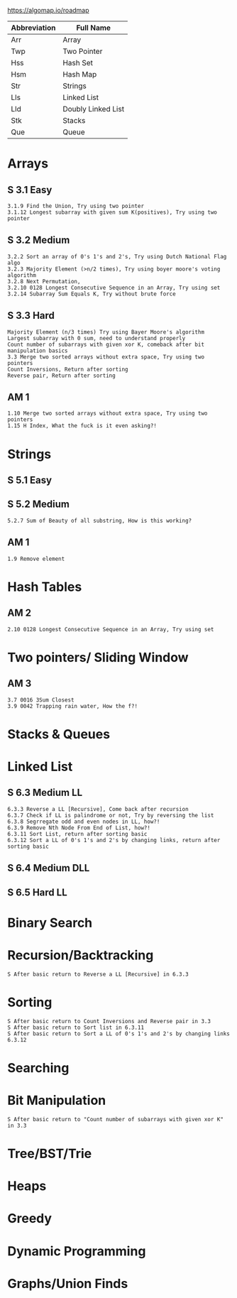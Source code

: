 https://algomap.io/roadmap

| Abbreviation | Full Name          |
| ------------ | ------------------ |
| Arr          | Array              |
| Twp          | Two Pointer        |
| Hss          | Hash Set           |
| Hsm          | Hash Map           |
| Str          | Strings            |
| Lls          | Linked List        |
| Lld          | Doubly Linked List |
| Stk          | Stacks             |
| Que          | Queue              |

# Arrays

## S 3.1 Easy

    3.1.9 Find the Union, Try using two pointer
    3.1.12 Longest subarray with given sum K(positives), Try using two pointer

## S 3.2 Medium

    3.2.2 Sort an array of 0's 1's and 2's, Try using Dutch National Flag algo
    3.2.3 Majority Element (>n/2 times), Try using boyer moore's voting algorithm
    3.2.8 Next Permutation,
    3.2.10 0128 Longest Consecutive Sequence in an Array, Try using set
    3.2.14 Subarray Sum Equals K, Try without brute force

## S 3.3 Hard

    Majority Element (n/3 times) Try using Bayer Moore's algorithm
    Largest subarray with 0 sum, need to understand properly
    Count number of subarrays with given xor K, comeback after bit manipulation basics
    3.3 Merge two sorted arrays without extra space, Try using two pointers
    Count Inversions, Return after sorting
    Reverse pair, Return after sorting

## AM 1

    1.10 Merge two sorted arrays without extra space, Try using two pointers
    1.15 H Index, What the fuck is it even asking?!

# Strings

## S 5.1 Easy

## S 5.2 Medium

    5.2.7 Sum of Beauty of all substring, How is this working?

## AM 1

    1.9 Remove element

# Hash Tables

## AM 2

    2.10 0128 Longest Consecutive Sequence in an Array, Try using set

# Two pointers/ Sliding Window

## AM 3

    3.7 0016 3Sum Closest
    3.9 0042 Trapping rain water, How the f?!

# Stacks & Queues

# Linked List

## S 6.3 Medium LL

    6.3.3 Reverse a LL [Recursive], Come back after recursion
    6.3.7 Check if LL is palindrome or not, Try by reversing the list
    6.3.8 Segrregate odd and even nodes in LL, how?!
    6.3.9 Remove Nth Node From End of List, how?!
    6.3.11 Sort List, return after sorting basic
    6.3.12 Sort a LL of 0's 1's and 2's by changing links, return after sorting basic

## S 6.4 Medium DLL

## S 6.5 Hard LL

# Binary Search

# Recursion/Backtracking

    S After basic return to Reverse a LL [Recursive] in 6.3.3

# Sorting

    S After basic return to Count Inversions and Reverse pair in 3.3
    S After basic return to Sort list in 6.3.11
    S After basic return to Sort a LL of 0's 1's and 2's by changing links 6.3.12

# Searching

# Bit Manipulation

    S After basic return to "Count number of subarrays with given xor K" in 3.3

# Tree/BST/Trie

# Heaps

# Greedy

# Dynamic Programming

# Graphs/Union Finds
